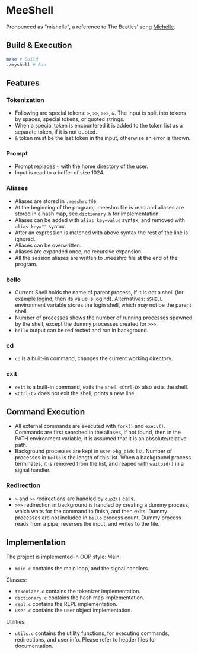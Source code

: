 # MeeShell
Pronounced as "mishelle", a reference to The Beatles' song [Michelle](https://www.youtube.com/watch?v=WoBLi5eE-wY).

## Build & Execution
```bash
make # Build
./myshell # Run
```
## Features

### Tokenization

- Following are special tokens: `>`, `>>`, `>>>`, `&`. The input is split into tokens by spaces, special tokens, or quoted strings.
- When a special token is encountered it is added to the token list as a separate token, if it is not quoted.
- `&` token must be the last token in the input, otherwise an error is thrown.

### Prompt

- Prompt replaces `~` with the home directory of the user.
- Input is read to a buffer of size 1024.

### Aliases

- Aliases are stored in `.meeshrc` file. 
- At the beginning of the program, .meeshrc file is read and aliases are stored in a hash map, see `dictionary.h` for implementation.
- Aliases can be added with `alias key=value` syntax, and removed with `alias key=""` syntax.
- After an expression is matched with above syntax the rest of the line is ignored.
- Aliases can be overwritten.
- Aliases are expanded once, no recursive expansion.
- All the session aliases are written to .meeshrc file at the end of the program.
### bello

- Current Shell holds the name of parent process, if it is not a shell (for example logind, then its value is logind). Alternatives: `$SHELL` environment variable stores the login shell, which may not be the parent shell.
- Number of processes shows the number of running processes spawned by the shell, except the dummy processes created for `>>>`.
- `bello` output can be redirected and run in background. 

### cd

- `cd` is a built-in command, changes the current working directory.

### exit

- `exit` is a built-in command, exits the shell. `<Ctrl-D>` also exits the shell.
- `<Ctrl-C>` does not exit the shell, prints a new line.

## Command Execution

- All external commands are executed with `fork()` and `execv()`. Commands are first searched in the aliases, if not found, then in the PATH environment variable, it is assumed that it is an absolute/relative path.
- Background processes are kept in `user->bg_pids` list. Number of processes in `bello` is the length of this list. When a background process terminates, it is removed from the list, and reaped with `waitpid()` in a signal handler. 

### Redirection
- `>` and `>>` redirections are handled by `dup2()` calls.
- `>>>` redirection in background is handled by creating a dummy process, which waits for the command to finish, and then exits. Dummy processes are not included in `bello` process count. Dummy process reads from a pipe, reverses the input, and writes to the file.

## Implementation
The project is implemented in OOP style:
Main:

- `main.c` contains the main loop, and the signal handlers.

Classes:

- `tokenizer.c` contains the tokenizer implementation.
- `dictionary.c` contains the hash map implementation.
- `repl.c` contains the REPL implementation.
- `user.c` contains the user object implementation.

Utilities:
 
- `utils.c` contains the utility functions, for executing commands, redirections, and user info.
Please refer to header files for documentation.














